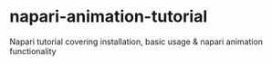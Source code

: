 # napari-animation-tutorial
Napari tutorial covering installation, basic usage &amp; napari animation functionality
